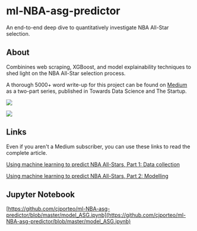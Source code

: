 # ml-NBA-asg-predictor

An end-to-end deep dive to quantitatively investigate NBA All-Star selection.

## About

Combinines web scraping, XGBoost, and model explainability techniques to shed light on the NBA All-Star selection process.

A thorough 5000+ word write-up for this project can be found on [Medium](https://medium.com/@cjporteo) as a two-part series, published in Towards Data Science and The Startup.

![](https://i.imgur.com/RyFo2Pz.png)

![](https://i.imgur.com/RaEvrQM.png)

## Links

Even if you aren't a Medium subscriber, you can use these links to read the complete article.

[Using machine learning to predict NBA All-Stars, Part 1: Data collection](https://medium.com/@cjporteo/using-machine-learning-to-predict-nba-all-stars-part-1-data-collection-9fb94d386530?source=friends_link&sk=a96c9598bd868f16f508e75c6dff3158)


[Using machine learning to predict NBA All-Stars, Part 2: Modelling](https://medium.com/@cjporteo/using-machine-learning-to-predict-nba-all-stars-part-2-modelling-a66e6b534998?source=friends_link&sk=98afe5974104d088d4d3c99e0d305a38)

## Jupyter Notebook

[https://github.com/cjporteo/ml-NBA-asg-predictor/blob/master/model_ASG.ipynb](https://github.com/cjporteo/ml-NBA-asg-predictor/blob/master/model_ASG.ipynb)

